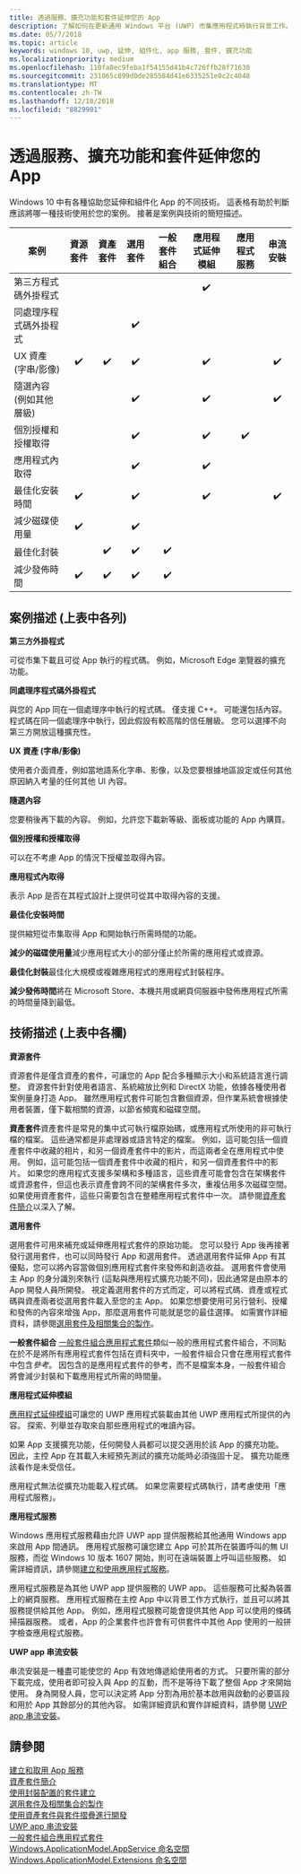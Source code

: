```yaml
---
title: 透過服務、擴充功能和套件延伸您的 App
description: 了解如何在更新通用 Windows 平台 (UWP) 市集應用程式時執行背景工作。
ms.date: 05/7/2018
ms.topic: article
keywords: windows 10, uwp, 延伸, 組件化, app 服務, 套件, 擴充功能
ms.localizationpriority: medium
ms.openlocfilehash: 110fa8ec9feba1f54155d41b4c726ffb28f71630
ms.sourcegitcommit: 231065c899d0de285584d41e6335251e0c2c4048
ms.translationtype: MT
ms.contentlocale: zh-TW
ms.lasthandoff: 12/10/2018
ms.locfileid: "8829901"
---
```

# <a name="extend-your-app-with-services-extensions-and-packages"></a>透過服務、擴充功能和套件延伸您的 App

Windows 10 中有各種協助您延伸和組件化 App 的不同技術。 這表格有助於判斷應該將哪一種技術使用於您的案例。 接著是案例與技術的簡短描述。

| 案例                           | 資源套件   | 資產套件      | 選用套件   | 一般套件組合        | 應用程式延伸模組      | 應用程式服務        | 串流安裝  |
|------------------------------------|:------------------:|:------------------:|:------------------:|:------------------:|:------------------:|:------------------:|:------------------:|
| 第三方程式碼外掛程式            |                    |                    |                    |                    | :heavy_check_mark: |                    |                    |
| 同處理序程式碼外掛程式              |                    |                    | :heavy_check_mark: |                    |                    |                    |                    |
| UX 資產 (字串/影像)         | :heavy_check_mark: | :heavy_check_mark: | :heavy_check_mark: |                    | :heavy_check_mark: |                    | :heavy_check_mark: |
| 隨選內容 <br/> (例如其他層級) |      |                    | :heavy_check_mark: |                    | :heavy_check_mark: |                    | :heavy_check_mark: |
| 個別授權和授權取得 |                    |                    | :heavy_check_mark: |                    | :heavy_check_mark: | :heavy_check_mark: |                    |
| 應用程式內取得                 |                    |                    | :heavy_check_mark: |                    | :heavy_check_mark: |                    |                    |
| 最佳化安裝時間              | :heavy_check_mark: |                    | :heavy_check_mark: |                    | :heavy_check_mark: |                    | :heavy_check_mark: |
| 減少磁碟使用量              | :heavy_check_mark: |                    | :heavy_check_mark: |                    |                    |                    |                    |
| 最佳化封裝                 |                    | :heavy_check_mark: | :heavy_check_mark: | :heavy_check_mark: |                    |                    |                    |
| 減少發佈時間             | :heavy_check_mark: | :heavy_check_mark: | :heavy_check_mark: | :heavy_check_mark: |                    |                    |                    |

## <a name="scenario-descriptions-the-rows-in-the-table-above"></a>案例描述 (上表中各列)

**第三方外掛程式**  

可從市集下載且可從 App 執行的程式碼。 例如，Microsoft Edge 瀏覽器的擴充功能。

**同處理序程式碼外掛程式**  

與您的 App 同在一個處理序中執行的程式碼。 僅支援 C++。 可能還包括內容。 程式碼在同一個處理序中執行，因此假設有較高階的信任層級。 您可以選擇不向第三方開放這種擴充性。

**UX 資產 (字串/影像)**  

使用者介面資產，例如當地語系化字串、影像，以及您要根據地區設定或任何其他原因納入考量的任何其他 UI 內容。

**隨選內容**  

您要稍後再下載的內容。 例如，允許您下載新等級、面板或功能的 App 內購買。

**個別授權和授權取得**  

可以在不考慮 App 的情況下授權並取得內容。

**應用程式內取得**  

表示 App 是否在其程式設計上提供可從其中取得內容的支援。

**最佳化安裝時間**

提供縮短從市集取得 App 和開始執行所需時間的功能。

**減少的磁碟使用量**減少應用程式大小的部分僅止於所需的應用程式或資源。

**最佳化封裝**最佳化大規模或複雜應用程式的應用程式封裝程序。

**減少發佈時間**將在 Microsoft Store、本機共用或網頁伺服器中發佈應用程式所需的時間量降到最低。

## <a name="technology-descriptions-the-columns-in-the-table-above"></a>技術描述 (上表中各欄)

**資源套件**

資源套件是僅含資產的套件，可讓您的 App 配合多種顯示大小和系統語言進行調整。 資源套件針對使用者語言、系統縮放比例和 DirectX 功能，依據各種使用者案例量身打造 App。 雖然應用程式套件可能包含數個資源，但作業系統會根據使用者裝置，僅下載相關的資源，以節省頻寬和磁碟空間。

**資產套件**資產套件是常見的集中式可執行檔原始碼，或應用程式所使用的非可執行檔的檔案。 這些通常都是非處理器或語言特定的檔案。 例如，這可能包括一個資產套件中收藏的相片，和另一個資產套件中的影片，而這兩者全在應用程式中使用。 例如，這可能包括一個資產套件中收藏的相片，和另一個資產套件中的影片。 如果您的應用程式支援多架構和多種語言，這些資產可能會包含在架構套件或資源套件，但這也表示資產會跨不同的架構套件多次，重複佔用多次磁碟空間。 如果使用資產套件，這些只需要包含在整體應用程式套件中一次。 請參閱[資產套件簡介](../packaging/asset-packages.md)以深入了解。

**選用套件**

選用套件可用來補充或延伸應用程式套件的原始功能。 您可以發行 App 後再接著發行選用套件，也可以同時發行 App 和選用套件。 透過選用套件延伸 App 有其優點，您可以將內容當做個別應用程式套件來發佈和創造收益。 選用套件會使用主 App 的身分識別來執行 (這點與應用程式擴充功能不同)，因此通常是由原本的 App 開發人員所開發。 視定義選用套件的方式而定，可以將程式碼、資產或程式碼與資產兩者從選用套件載入至您的主 App。 如果您想要使用可另行營利、授權和發佈的內容來增強 App，那麼選用套件可能就是您的最佳選擇。 如需實作詳細資料，請參閱[選用套件及相關集合的製作](https://docs.microsoft.com/windows/uwp/packaging/optional-packages)。

**一般套件組合**
[一般套件組合應用程式套件](../packaging/flat-bundles.md)類似一般的應用程式套件組合，不同點在於不是將所有應用程式套件包括在資料夾中，一般套件組合只會在應用程式套件中包含*參考*。 因包含的是應用程式套件的參考，而不是檔案本身，一般套件組合將會減少封裝和下載應用程式所需的時間量。

**應用程式延伸模組**

[應用程式延伸模組](https://docs.microsoft.com/uwp/api/windows.applicationmodel.appextensions)可讓您的 UWP 應用程式裝載由其他 UWP 應用程式所提供的內容。 探索、列舉並存取來自那些應用程式的唯讀內容。

如果 App 支援擴充功能，任何開發人員都可以提交適用於該 App 的擴充功能。 因此，主控 App 在其載入未經預先測試的擴充功能時必須強固十足。 擴充功能應該看作是未受信任。

應用程式無法從擴充功能載入程式碼。 如果您需要程式碼執行，請考慮使用「應用程式服務」。

**應用程式服務**

Windows 應用程式服務藉由允許 UWP app 提供服務給其他通用 Windows app 來啟用 App 間通訊。 應用程式服務可讓您建立 App 可於其所在裝置呼叫的無 UI 服務，而從 Windows 10 版本 1607 開始，則可在遠端裝置上呼叫這些服務。 如需詳細資訊，請參閱[建立和使用應用程式服務](https://docs.microsoft.com/windows/uwp/launch-resume/how-to-create-and-consume-an-app-service)。

應用程式服務是為其他 UWP app 提供服務的 UWP app。 這些服務可比擬為裝置上的網頁服務。 應用程式服務在主控 App 中以背景工作方式執行，並且可以將其服務提供給其他 App。 例如，應用程式服務可能會提供其他 App 可以使用的條碼掃描器服務。 或者，App 的企業套件也許會有可供套件中其他 App 使用的一般拼字檢查應用程式服務。

**UWP app 串流安裝**

串流安裝是一種盡可能使您的 App 有效地傳遞給使用者的方式。 只要所需的部分下載完成，使用者即可投入與 App 的互動，而不是等待下載了整個 App 才來開始使用。 身為開發人員，您可以決定將 App 分割為用於基本啟用與啟動的必要區段和用於 App 其餘部分的其他內容。 如需詳細資訊和實作詳細資料，請參閱 [UWP app 串流安裝](https://docs.microsoft.com/windows/uwp/packaging/streaming-install)。

## <a name="see-also"></a>請參閱

[建立和取用 App 服務](https://docs.microsoft.com/windows/uwp/launch-resume/how-to-create-and-consume-an-app-service)  
[資產套件簡介](../packaging/asset-packages.md)  
[使用封裝配置的套件建立](../packaging/packaging-layout.md)  
[選用套件及相關集合的製作](https://docs.microsoft.com/windows/uwp/packaging/optional-packages)  
[使用資產套件與套件摺疊進行開發](../packaging/package-folding.md)  
[UWP app 串流安裝](https://docs.microsoft.com/windows/uwp/packaging/streaming-install)  
[一般套件組合應用程式套件](../packaging/flat-bundles.md)  
[Windows.ApplicationModel.AppService 命名空間](https://docs.microsoft.com/uwp/api/Windows.ApplicationModel.AppService)  
[Windows.ApplicationModel.Extensions 命名空間](https://docs.microsoft.com/uwp/api/windows.applicationmodel.appextensions)  